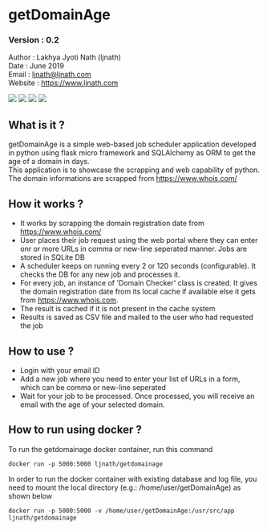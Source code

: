 # getDomainAge
### Version : 0.2

Author : Lakhya Jyoti Nath (ljnath)<br>
Date : June 2019<br>
Email : ljnath@ljnath.com<br>
Website : https://www.ljnath.com

[![](https://img.shields.io/docker/pulls/ljnath/getdomainage)](https://hub.docker.com/r/ljnath/getdomainage)
[![](https://images.microbadger.com/badges/image/ljnath/getdomainage.svg)](https://microbadger.com/images/ljnath/getdomainage)
[![](https://images.microbadger.com/badges/version/ljnath/getdomainage.svg)](https://microbadger.com/images/ljnath/getdomainage)
[![](https://img.shields.io/github/license/ljnath/getdomainage)](https://github.com/ljnath/getDomainAge)


## What is it ?
getDomainAge is a simple web-based job scheduler application developed in python using flask micro framework and SQLAlchemy as ORM to get the age of a domain in days.<br>
This application is to showcase the scrapping and web capability of python. The domain informations are scrapped from https://www.whois.com/


## How it works ?
- It works by scrapping the domain registration date from https://www.whois.com/
- User places their job request using the web portal where they can enter onr or more URLs in comma or new-line seperated manner. Jobs are stored in SQLite DB
- A scheduler keeps on running every 2 or 120 seconds (configurable). It checks the DB for any new job and processes it.
- For every job, an instance of 'Domain Checker' class is created. It gives the domain registration date from its local cache if available else it gets from https://www.whois.com.
- The result is cached if it is not present in the cache system
- Results is saved as CSV file and mailed to the user who had requested the job

## How to use ?
- Login with your email ID
- Add a new job where you need to enter your list of URLs in a form, which can be comma or new-line seperated
- Wait for your job to be processed. Once processed, you will receive an email with the age of your selected domain.

## How to run using docker ?
To run the getdomainage docker container, run this command
```docker
docker run -p 5000:5000 ljnath/getdomainage
```

In order to run the docker container with existing database and log file, you need to mount the local directory (e.g.: /home/user/getDomainAge) as shown below

```docker
docker run -p 5000:5000 -v /home/user/getDomainAge:/usr/src/app ljnath/getdomainage
```